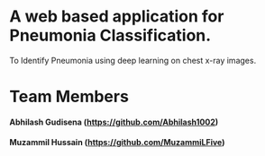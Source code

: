 # A web based application for Pneumonia Classification.
 To Identify Pneumonia using deep learning on chest x-ray images.

# Team Members
#### Abhilash Gudisena (https://github.com/Abhilash1002)
#### Muzammil Hussain (https://github.com/MuzammiLFive)
